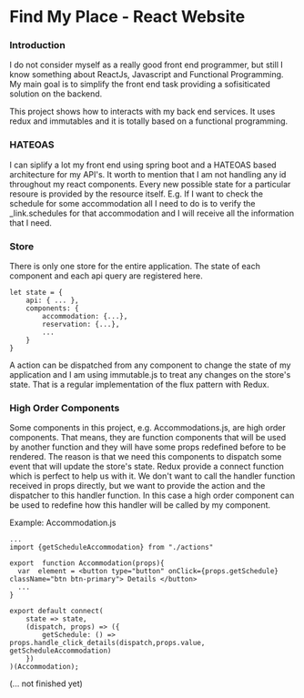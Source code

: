 # Find My Place - React Website

### Introduction 

I do not consider myself as a really good front end programmer, but still I know something about ReactJs, Javascript and Functional Programming. My main goal is to simplify the front end task providing a sofisiticated solution on the backend.

This project shows how to interacts with my back end services. It uses redux and immutables and it is totally based on a functional programming.

### HATEOAS
I can siplify a lot my front end using spring boot and a HATEOAS based architecture for my API's. It worth to mention that I am not handling any id throughout my react components. Every new possible state for a particular resoure is provided by the resource itself. 
E.g. If I want to check the schedule for some accommodation all  I need to do is to verify the _link.schedules for that accommodation and I will receive all the information that I need. 


### Store
  There is only one store for the entire application. The state of each component and each api query are registered here.
  
```
let state = {
    api: { ... },
    components: {
        accommodation: {...},
        reservation: {...},
        ...
    }  
}
```
A action can be dispatched from any component to change the state of my application and I am using immutable.js to treat any changes on the store's state. That is a regular implementation of the flux pattern with Redux.


### High Order Components
Some components in this project, e.g. Accommodations.js, are high order components. That means, they are function components that will be used by another function and they will have some props redefined before to be rendered. 
The reason is that we need this components to dispatch some event that will update the store's state. Redux provide a connect function which is perfect to help us with it. We don't want to call the handler function received in props directly, but we want to provide the action and the dispatcher to this handler function. In this case a high order component can be used to redefine how this handler will be called by my component. 

Example: Accommodation.js
```
...
import {getScheduleAccommodation} from "./actions"

export  function Accommodation(props){
  var  element = <button type="button" onClick={props.getSchedule} className="btn btn-primary"> Details </button>    
  ...
}

export default connect(
    state => state,
    (dispatch, props) => ({
        getSchedule: () =>  props.handle_click_details(dispatch,props.value, getScheduleAccommodation)
    })
)(Accommodation);
```

(... not finished yet)
